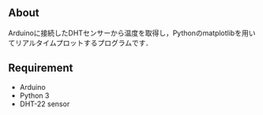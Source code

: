 ## About
Arduinoに接続したDHTセンサーから温度を取得し，Pythonのmatplotlibを用いてリアルタイムプロットするプログラムです．
## Requirement
- Arduino
- Python 3
- DHT-22 sensor


